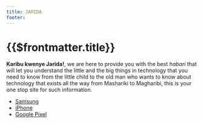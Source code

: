```yaml
---
title: JARIDA
footer:
---
```


# {{$frontmatter.title}}

**Karibu kwenye Jarida!**, we are here to provide you with the best *habari* that will let you understand the little and the big things in technology that you need to know from the little child to the old man who wants to know about technology that exists all the way from Mashariki to Magharibi, this is your one stop site for such information.

- [Samsung](/Jarida/Samsung)
- [iPhone](/Jarida/iPhone.md)
- [Google Pixel](/Jarida/GooglePixel.md)